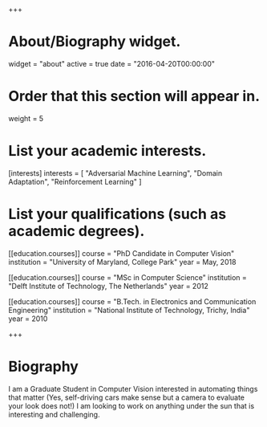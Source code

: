 +++
# About/Biography widget.
widget = "about"
active = true
date = "2016-04-20T00:00:00"

# Order that this section will appear in.
weight = 5

# List your academic interests.
[interests]
  interests = [
    "Adversarial Machine Learning",
    "Domain Adaptation",
    "Reinforcement Learning"
  ]

# List your qualifications (such as academic degrees).
[[education.courses]]
  course = "PhD Candidate in Computer Vision"
  institution = "University of Maryland, College Park"
  year = May, 2018

[[education.courses]]
  course = "MSc in Computer Science"
  institution = "Delft Institute of Technology, The Netherlands"
  year = 2012

[[education.courses]]
  course = "B.Tech. in Electronics and Communication Engineering"
  institution = "National Institute of Technology, Trichy, India"
  year = 2010
 
+++

# Biography

I am a Graduate Student in Computer Vision interested in automating things that matter (Yes, self-driving cars make sense but a camera to evaluate your look does not!) I am looking to work on anything under the sun that is interesting and challenging.
